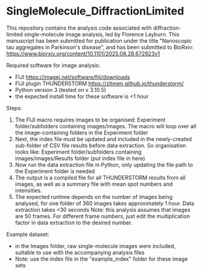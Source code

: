 # SingleMolecule_DiffractionLimited
This repository contains the analysis code associated with diffraction-limited single-molecule image analysis, led by Florence Layburn. This manuscript has been submitted for publication under the title "Nanoscopic tau aggregates in Parkinson's disease", and has been submitted to BioRxiv: https://www.biorxiv.org/content/10.1101/2025.08.28.672923v1

Required software for image analysis:
- FIJI https://imagej.net/software/fiji/downloads
- FIJI plugin THUNDERSTORM https://zitmen.github.io/thunderstorm/
- Python version 3 (tested on v 3.10.5)
- the expected install time for these software is <1 hour

Steps:
1. The FIJI macro requires images to be organised: Experiment folder/subfolders containing images/images. The macro will loop over all the image-containing folders in the Experiment folder
2. Next, the index file must be updated and included in the newly-created sub-folder of CSV file results before data extraction. So organisation looks like: Experiment folder/subfolders containing images/images/Results folder (put index file in here)
3. Now run the data extraction file in Python, only updating the file path to the Experiment folder is needed
4. The output is a compiled file for all THUNDERSTORM results from all images, as well as a summary file with mean spot numbers and intensities.
5. The expected runtime depends on the number of images being analysed, for one folder of 360 images takes approximately 1 hour. Data extraction takes <30 seconds
Note: this analysis assumes that images are 50 frames. For different frame numbers, just edit the multiplication factor in data extraction to the desired number.
  
Example dataset:
- in the Images folder, raw single-molecule images were included, suitable to use with the accompanying analysis files
- Note: use the index file in the "example_index" folder for these image sets
